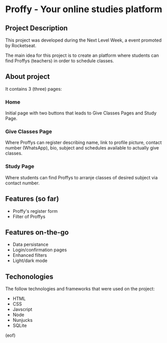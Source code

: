 # Proffy - Your online studies platform

## Project Description
This project was developed during the Next Level Week, a event promoted by Rocketseat.

The main idea for this project is to create an platform where students can find Proffys (teachers) in order to schedule classes.

## About project
It contains 3 (three) pages:

### Home
Initial page with two buttons that leads to Give Classes Pages and Study Page.

### Give Classes Page
Where Proffys can register describing name, link to profile picture, contact number (WhatsApp), bio, subject and schedules available to actually give classes.

### Study Page
Where students can find Proffys to arranje classes of desired subject via contact number.

## Features (so far)
- Proffy's register form
- Filter of Proffys
  
## Features on-the-go
- Data persistance
- Login/confirmation pages
- Enhanced filters
- Light/dark mode
  
## Techonologies
The follow technologies and frameworks that were used on the project:

- HTML
- CSS
- Javscript
- Node
- Nunjucks
- SQLite

(eof)
